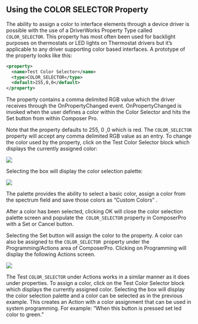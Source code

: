 ## Using the COLOR SELECTOR Property

The ability to assign a color to interface elements through a device driver is possible with the use of a DriverWorks Property Type called `COLOR_SELECTOR`. This property has most often been used for backlight purposes on thermostats or LED lights on Thermostat drivers but it’s applicable to any driver supporting color based interfaces. A prototype of the property looks like this:

```xml
<property>
  <name>Test Color Selector</name>
  <type>COLOR_SELECTOR</type>
  <default>255,0,0</default>
</property>
```

The property contains a comma delimited RGB value which the driver receives through the OnPropertyChanged event. OnPropertyChanged is invoked when the user defines a color within the Color Selector and hits the Set button from within Composer Pro.

Note that the property defaults to 255, 0 ,0 which is red. The `COLOR_SELECTOR` property will accept any comma delimited RGB value as an entry. To change the color used by the property, click on the Test Color Selector block which displays the currently assigned color:

<img src="images/15_5-02.png"/>

Selecting the box will display the color selection palette:

<img src="images/15_5-03.png"/>

The palette provides the ability to select a basic color, assign a color from the spectrum field and save those colors as “Custom Colors” .

After a color has been selected, clicking OK will close the color selection palette screen and populate the` COLOR_SELECTOR` property in ComposerPro with a Set or Cancel button.

Selecting the Set button will assign the color to the property. A color can also be assigned to the `COLOR_SELECTOR `property under the Programming/Actions area of ComposerPro. Clicking on Programming will display the following Actions screen.

<img src="images/15_5-04.png"/>

The Test `COLOR_SELECTOR` under Actions works in a similar manner as it does under properties. To assign a color, click on the Test Color Selector block which displays the currently assigned color. Selecting the box will display the color selection palette and a color can be selected as in the previous example. 
This creates an Action with a color assignment that can be used in system programming. For example: “When this button is pressed set led color to green.”

